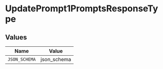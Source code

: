 # UpdatePrompt1PromptsResponseType


## Values

| Name          | Value         |
| ------------- | ------------- |
| `JSON_SCHEMA` | json_schema   |